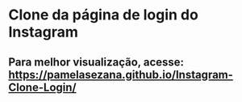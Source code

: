 # Clone da página de login do Instagram
## Para melhor visualização, acesse: https://pamelasezana.github.io/Instagram-Clone-Login/
